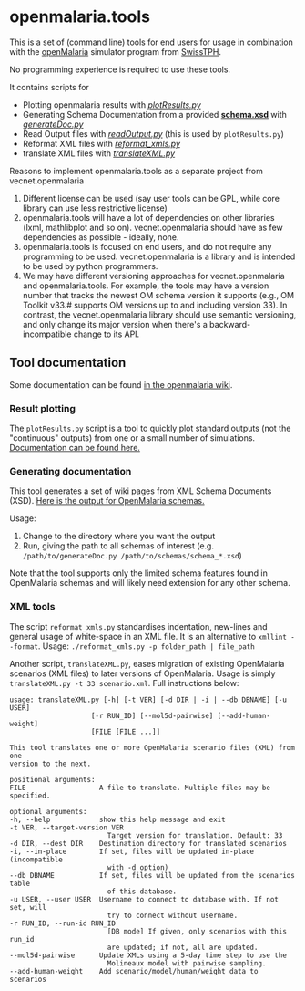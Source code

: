 # openmalaria.tools
This is a set of (command line) tools for end users for usage in combination with the [openMalaria](https://github.com/SwissTPH/openmalaria) simulator program from [SwissTPH](https://github.com/SwissTPH).

No programming experience is required to use these tools.

It contains scripts for
* Plotting openmalaria results with _[plotResults.py](openmalaria/tools/plotResult.py)_
* Generating Schema Documentation from a provided **[schema.xsd](https://github.com/SwissTPH/openmalaria/tree/develop/schema)** with _[generateDoc.py](openmalaria/tools/generateDoc.py)_
* Read Output files  with _[readOutput.py](openmalaria/tools/readOutput.py)_ (this is used by `plotResults.py`)
* Reformat XML files with _[reformat_xmls.py](openmalaria/tools/reformat_xmls.py)_
* translate XML files with _[translateXML.py](openmalaria/tools/translateXML.py)_

Reasons to implement openmalaria.tools as a separate project from vecnet.openmalaria

1. Different license can be used (say user tools can be GPL, while core library can use less restrictive license)
1. openmalaria.tools will have a lot of dependencies on other libraries (lxml, mathlibplot and so on).  vecnet.openmalaria should have as few dependencies as possible - ideally, none.
1. openmalaria.tools is focused on end users, and do not require any programming to be used. vecnet.openmalaria is a library and is intended to be used by python programmers.
1. We may have different versioning approaches for vecnet.openmalaria and openmalaria.tools. For example, the tools may have a version number that tracks the newest OM schema version it supports (e.g., OM Toolkit v33.# supports OM versions up to and including version 33).  In contrast, the vecnet.openmalaria library should use semantic versioning, and only change its major version when there's a backward-incompatible change to its API.

## Tool documentation

Some documentation can be found [in the openmalaria wiki](https://github.com/SwissTPH/openmalaria/wiki/UtilsRunScripts).

### Result plotting

The `plotResults.py` script is a tool to quickly plot standard outputs (not the "continuous" outputs) from one or a small number of simulations. [Documentation can be found here.](https://github.com/SwissTPH/openmalaria/wiki/UtilsRunScripts#plotresultpy)

### Generating documentation

This tool generates a set of wiki pages from XML Schema Documents (XSD). [Here is the output for OpenMalaria schemas.](https://github.com/SwissTPH/openmalaria/wiki/GeneratedSchemaDocIndex)

Usage:

1.  Change to the directory where you want the output
2.  Run, giving the path to all schemas of interest (e.g. `/path/to/generateDoc.py /path/to/schemas/schema_*.xsd`)

Note that the tool supports only the limited schema features found in OpenMalaria schemas and will likely need extension for any other schema.

### XML tools

The script `reformat_xmls.py` standardises indentation, new-lines and general usage of white-space in an XML file. It is an alternative to `xmllint --format`. Usage: `./reformat_xmls.py -p folder_path | file_path`

Another script, `translateXML.py`, eases migration of existing OpenMalaria scenarios (XML files) to later versions of OpenMalaria. Usage is simply `translateXML.py -t 33 scenario.xml`. Full instructions below:

    usage: translateXML.py [-h] [-t VER] [-d DIR | -i | --db DBNAME] [-u USER]
                        [-r RUN_ID] [--mol5d-pairwise] [--add-human-weight]
                        [FILE [FILE ...]]

    This tool translates one or more OpenMalaria scenario files (XML) from one
    version to the next.

    positional arguments:
    FILE                  A file to translate. Multiple files may be specified.

    optional arguments:
    -h, --help            show this help message and exit
    -t VER, --target-version VER
                            Target version for translation. Default: 33
    -d DIR, --dest DIR    Destination directory for translated scenarios
    -i, --in-place        If set, files will be updated in-place (incompatible
                            with -d option)
    --db DBNAME           If set, files will be updated from the scenarios table
                            of this database.
    -u USER, --user USER  Username to connect to database with. If not set, will
                            try to connect without username.
    -r RUN_ID, --run-id RUN_ID
                            [DB mode] If given, only scenarios with this run_id                                               
                            are updated; if not, all are updated.                                                             
    --mol5d-pairwise      Update XMLs using a 5-day time step to use the                                                    
                            Molineaux model with pairwise sampling.                                                           
    --add-human-weight    Add scenario/model/human/weight data to scenarios                                                 
